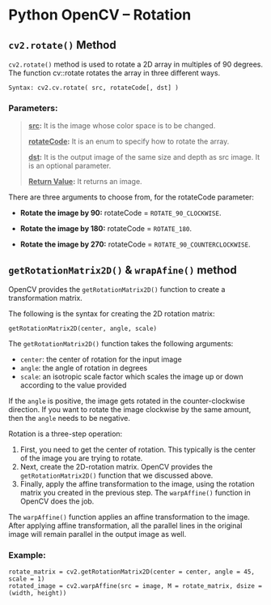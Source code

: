 

# Python OpenCV – Rotation

 ## `cv2.rotate()` Method

`cv2.rotate()` method is used to rotate a 2D array in multiples of 90 degrees. The function cv::rotate rotates the array in three different ways.

  

```
Syntax: cv2.cv.rotate( src, rotateCode[, dst] )
```

  
  



### Parameters:
 
> **<u>src</u>:** It is the image whose color space is to be changed.
> 
> **<u>rotateCode</u>:** It is an enum to specify how to rotate the array.
> 
> **<u>dst</u>:** It is the output image of the same size and depth as src image.
> It is an optional parameter.
> 
>   
> 
> **<u>Return Value</u>:** It returns an image.


  

There are three arguments to choose from, for the rotateCode parameter:

  

-  **Rotate the image by 90:** rotateCode = `ROTATE_90_CLOCKWISE`.

-  **Rotate the image by 180:** rotateCode = `ROTATE_180`.

-  **Rotate the image by 270:** rotateCode = `ROTATE_90_COUNTERCLOCKWISE`.


## `getRotationMatrix2D()` & `wrapAfine()` method

OpenCV provides the  `getRotationMatrix2D()`  function to create a transformation matrix.

The following is the syntax for creating the 2D rotation matrix:

```
getRotationMatrix2D(center, angle, scale)
```

The  `getRotationMatrix2D()`  function takes the following arguments:

-   `center`: the center of rotation for the input image
-   `angle`: the angle of rotation in degrees
-   `scale`: an isotropic scale factor which scales the image up or down according to the value provided

If the  `angle`  is positive, the image gets rotated in the counter-clockwise direction. If you want to rotate the image clockwise by the same amount, then the  `angle`  needs to be negative.

Rotation is a three-step operation:

1.  First, you need to get the center of rotation. This typically is the center of the image you are trying to rotate.
2.  Next, create the 2D-rotation matrix. OpenCV provides the  `getRotationMatrix2D()`  function that we discussed above.
3.  Finally, apply the affine transformation to the image, using the rotation matrix you created in the previous step. The  `warpAffine()`  function in OpenCV does the job.

The `warpAffine()` function applies an affine transformation to the image. After applying affine transformation, all the parallel lines in the original image will remain parallel in the output image as well.

### Example:
```
rotate_matrix = cv2.getRotationMatrix2D(center = center, angle = 45, scale = 1)
rotated_image = cv2.warpAffine(src = image, M = rotate_matrix, dsize = (width, height))